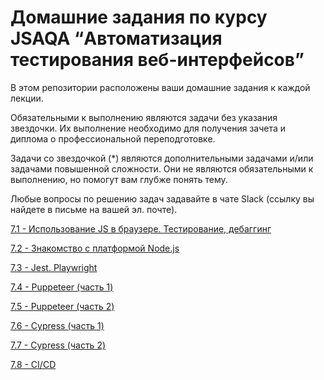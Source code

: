 # Домашние задания по курсу JSAQA “Автоматизация тестирования веб-интерфейсов”

В этом репозитории расположены ваши домашние задания к каждой лекции.

Обязательными к выполнению являются задачи без указания звездочки. Их выполнение необходимо для получения зачета и диплома о профессиональной переподготовке.

Задачи со звездочкой (*) являются дополнительными задачами и/или задачами повышенной сложности. Они не являются обязательными к выполнению, но помогут вам глубже понять тему.

Любые вопросы по решению задач задавайте в чате Slack (ссылку вы найдете в письме на вашей эл. почте).

[7.1 - Использование JS в браузере. Тестирование, дебаггинг](https://github.com/netology-code/jsaqa-homeworks/blob/main/7-01.md)

[7.2 - Знакомство с платформой Node.js ](https://github.com/netology-code/jsaqa-homeworks/blob/main/7-02.md)

[7.3 - Jest. Playwright](https://github.com/netology-code/jsaqa-homeworks/blob/main/7-03.md)

[7.4 - Puppeteer (часть 1)](https://github.com/netology-code/jsaqa-homeworks/blob/main/7-04.md)

[7.5 - Puppeteer (часть 2)](https://github.com/netology-code/jsaqa-homeworks/blob/main/7-05.md)

[7.6 - Cypress (часть 1)]()

[7.7 - Cypress (часть 2)]()

[7.8 - CI/СD](https://github.com/netology-code/jsaqa-homeworks/blob/main/7-08.md)
